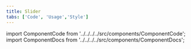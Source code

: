 ```yaml
---
title: Slider
tabs: ['Code', 'Usage','Style']
---
```


import ComponentCode from '../../../../src/components/ComponentCode';
import ComponentDocs from '../../../../src/components/ComponentDocs';

<ComponentCode
    name="Slider"
    component="slider" 
    variation="slider"
    experimental="true"
    hasReactVersion="true"
    >
</ComponentCode>
<ComponentDocs component="slider" experimental="true"></ComponentDocs>

